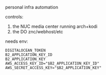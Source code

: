 personal infra automation

controls:

1. the NUC media center running arch+kodi
2. the DO znc/webhost/etc

needs env:

```
DIGITALOCEAN_TOKEN
B2_APPLICATION_KEY_ID
B2_APPLICATION_KEY
AWS_ACCESS_KEY_ID="$B2_APPLICATION_KEY_ID"
AWS_SECRET_ACCESS_KEY="$B2_APPLICATION_KEY"
```
